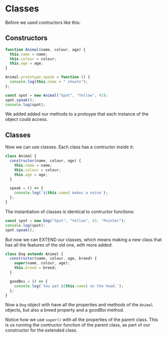 # Classes

Before we used contructors like this:

## Constructors

```js
function Animal(name, colour, age) {
  this.name = name;
  this.colour = colour;
  this.age = age;
}

Animal.prototype.speak = function () {
  console.log(this.name + " shouts");
};

const spot = new Animal("Spot", "Yellow", 43);
spot.speak();
console.log(spot);
```

We added added our methods to a protoype that each instance of the object could access.

## Classes

Now we can use classes. Each class has a contructor inside it:

```js
class Animal {
  constructor(name, colour, age) {
    this.name = name;
    this.colour = colour;
    this.age = age;
  }

  speak = () => {
    console.log(`${this.name} makes a noise`);
  };
}
```

The instantiation of classes is identical to contructor functions:

```js
const spot = new Dog("Spot", "Yellow", 43, "Pointer");
console.log(spot);
spot.speak();
```

But now we can EXTEND our classes, which means making a new class that has all the features of the old one, with more added:

```js
class Dog extends Animal {
  constructor(name, colour, age, breed) {
    super(name, colour, age);
    this.breed = breed;
  }

  goodBoi = () => {
    console.log(`You pat ${this.name} on the head.`);
  };
}
```

Now a `Dog` object with have all the properties and methods of the `Animal` objects, but also a breed property and a goodBoi method.

Notice how we use `super()` with all the properties of the parent class. This is us running the contructor function of the parent class, as part of our constructor for the extended class.
